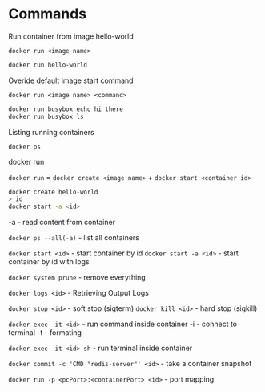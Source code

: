 # Commands

Run container from image hello-world

`docker run <image name>`

```bash  
docker run hello-world
```

Overide default image start command

`docker run <image name> <command>`

```bash
docker run busybox echo hi there 
docker run busybox ls 
```

Listing running containers

`docker ps`

docker run

`docker run` = `docker create <image name>` + `docker start <container id>`

```bash
docker create hello-world
> id
docker start -a <id>
```

-a - read content from container

`docker ps --all(-a)` - list all containers

`docker start <id>` - start container by id
`docker start -a <id>` - start container by id with logs

`docker system prune` - remove everything

`docker logs <id>` - Retrieving Output Logs

`docker stop <id>` - soft stop (sigterm)
`docker kill <id>` - hard stop (sigkill)

`docker exec -it <id>` - run command inside container
-i - connect to terminal
-t - formating

`docker exec -it <id> sh` - run terminal inside container

`docker commit -c 'CMD "redis-server"' <id>` - take a container snapshot

`docker run -p <pcPort>:<containerPort> <id>` - port mapping
